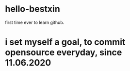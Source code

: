 # hello-bestxin
first time ever to learn github.

# i set myself a goal, to commit opensource everyday, since 11.06.2020
